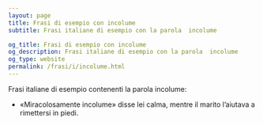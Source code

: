 ```yaml
---
layout: page
title: Frasi di esempio con incolume 
subtitle: Frasi italiane di esempio con la parola  incolume

og_title: Frasi di esempio con incolume 
og_description: Frasi italiane di esempio con la parola  incolume
og_type: website
permalink: /frasi/i/incolume.html
---
```


Frasi italiane di esempio contenenti la parola incolume:


- «Miracolosamente incolume» disse lei calma, mentre il marito l’aiutava a rimettersi in piedi.
